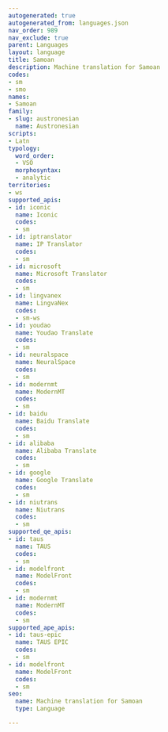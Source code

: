 ```yaml
---
autogenerated: true
autogenerated_from: languages.json
nav_order: 989
nav_exclude: true
parent: Languages
layout: language
title: Samoan
description: Machine translation for Samoan
codes:
- sm
- smo
names:
- Samoan
family:
- slug: austronesian
  name: Austronesian
scripts:
- Latn
typology:
  word_order:
  - VSO
  morphosyntax:
  - analytic
territories:
- ws
supported_apis:
- id: iconic
  name: Iconic
  codes:
  - sm
- id: iptranslator
  name: IP Translator
  codes:
  - sm
- id: microsoft
  name: Microsoft Translator
  codes:
  - sm
- id: lingvanex
  name: LingvaNex
  codes:
  - sm-ws
- id: youdao
  name: Youdao Translate
  codes:
  - sm
- id: neuralspace
  name: NeuralSpace
  codes:
  - sm
- id: modernmt
  name: ModernMT
  codes:
  - sm
- id: baidu
  name: Baidu Translate
  codes:
  - sm
- id: alibaba
  name: Alibaba Translate
  codes:
  - sm
- id: google
  name: Google Translate
  codes:
  - sm
- id: niutrans
  name: Niutrans
  codes:
  - sm
supported_qe_apis:
- id: taus
  name: TAUS
  codes:
  - sm
- id: modelfront
  name: ModelFront
  codes:
  - sm
- id: modernmt
  name: ModernMT
  codes:
  - sm
supported_ape_apis:
- id: taus-epic
  name: TAUS EPIC
  codes:
  - sm
- id: modelfront
  name: ModelFront
  codes:
  - sm
seo:
  name: Machine translation for Samoan
  type: Language

---
```


